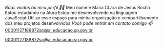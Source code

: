 *Boas vindas ao meu perfil 💙💙*
Meu nome é Maria CLara de Jesus Rocha
Estou estudando na Alura
Estou me desenvolvendo na linguagem JavaScript
Utilizo esse espaço para minha organização e compartilhamento dos meu projetos desenvolvidos
*Você pode entrar em contato comigo 📫*
00001127188872sp@al.educacao.sp.gov.br

00001127188872sp@al.educacao.sp.gov.br
